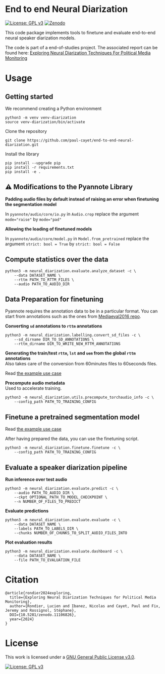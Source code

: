 # End to end Neural Diarization

[![License: GPL v3](https://img.shields.io/badge/License-GPLv3-blue.svg)](https://www.gnu.org/licenses/gpl-3.0)
[![Zenodo](https://zenodo.org/badge/DOI/10.5281/zenodo.11106826.svg)](https://doi.org/10.5281/zenodo.11106826)


This code package implements tools to finetune and evaluate end-to-end neural speaker diarization models.

The code is part of a end-of-studies project. The associated report can be found here: [Exploring Neural Diarization Techniques For Political Media Monitoring](https://doi.org/10.5281/zenodo.11106826)


# Usage

## Getting started

We recommend creating a Python environment
```
python3 -m venv venv-diarization
source venv-diarization/bin/activate
```

Clone the repository
```
git clone https://github.com/paul-cayet/end-to-end-neural-diarization.git
```

Install the library
```
pip install --upgrade pip
pip install -r requirements.txt
pip install -e .
```

## ⚠️ Modifications to the Pyannote Library

**Padding audio files by default instead of raising an error when finetuning the segmentation model**

In `pyannote/audio/core/io.py` in `Audio.crop` replace the argument `mode="raise"` by `mode="pad"`

**Allowing the loading of finetuned models**

In `pyannote/audio/core/model.py` in `Model.from_pretrained` replace the argument `strict: bool = True` by `strict: bool = False`


## Compute statistics over the data

```
python3 -m neural_diarization.evaluate.analyze_dataset -c \
    --data DATASET_NAME \
    --rttm PATH_TO_RTTM_FILES \
    --audio PATH_TO_AUDIO_DIR
```


## Data Preparation for finetuning

Pyannote requires the annotation data to be in a particular format. You can start from annotations such as the ones from [Mediaeval2016 repo](https://github.com/MediaevalPersonDiscoveryTask/Metadata2016).

**Converting `sd` annotations to `rttm` annotations**

```
python3 -m neural_diarization.labelling.convert_sd_files -c \
    --sd_dirname DIR_TO_SD_ANNOTATIONS \
    --rttm_dirname DIR_TO_WRITE_NEW_RTTM_ANNOTATIONS
```

**Generating the train/test `rttm`, `lst` and `uem` from the global `rttm` annotations**\
Also takes care of the conversion from 60minutes files to 60seconds files.

Read [the example use case](examples/ina_finetuning/README.md)

**Precompute audio metadata**\
Used to accelerate training.

```
python3 -m neural_diarization.utils.precompute_torchaudio_info -c \
    --config_path PATH_TO_TRAINING_CONFIG
```



## Finetune a pretrained segmentation model

Read [the example use case](examples/ina_finetuning/README.md)

After having prepared the data, you can use the finetuning script.
```
python3 -m neural_diarization.finetune.finetune -c \
    --config_path PATH_TO_TRAINING_CONFIG
```


## Evaluate a speaker diarization pipeline



**Run inference over test audio**

```
python3 -m neural_diarization.evaluate.predict -c \
    --audio PATH_TO_AUDIO_DIR \
    --ckpt OPTIONAL_PATH_TO_MODEL_CHECKPOINT \
    --n NUMBER_OF_FILES_TO_PREDICT
```

**Evaluate predictions**

```
python3 -m neural_diarization.evaluate.evaluate -c \
    --data DATASET_NAME \
    --labels PATH_TO_LABELS_DIR \
    --chunks NUMBER_OF_CHUNKS_TO_SPLIT_AUDIO_FILES_INTO
```


**Plot evaluation results**

```
python3 -m neural_diarization.evaluate.dashboard -c \
    --data DATASET_NAME \
    --file PATH_TO_EVALUATION_FILE
```



# Citation

```
@article{rondier2024exploring,
  title={Exploring Neural Diarization Techniques for Political Media Monitoring},
  author={Rondier, Lucien and Ibanez, Nicolas and Cayet, Paul and Fix, Jeremy and Rossignol, Stéphane},
  DOI={10.5281/zenodo.11106826},
  year={2024}
}
```


# License

This work is licensed under a [GNU General Public License v3.0](https://www.gnu.org/licenses/gpl-3.0.html).


[![License: GPL v3](https://www.gnu.org/graphics/gplv3-88x31.png)](https://www.gnu.org/licenses/gpl-3.0)

